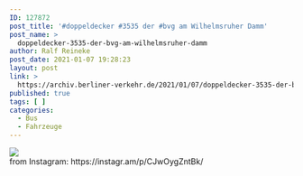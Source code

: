 ```yaml
---
ID: 127872
post_title: '#doppeldecker #3535 der #bvg am Wilhelmsruher Damm'
post_name: >
  doppeldecker-3535-der-bvg-am-wilhelmsruher-damm
author: Ralf Reineke
post_date: 2021-01-07 19:28:23
layout: post
link: >
  https://archiv.berliner-verkehr.de/2021/01/07/doppeldecker-3535-der-bvg-am-wilhelmsruher-damm/
published: true
tags: [ ]
categories:
  - Bus
  - Fahrzeuge
---
```

<div><img src='https://scontent-iad3-1.cdninstagram.com/v/t51.29350-15/136190944_158291242416915_5175121208176557967_n.jpg?_nc_cat=109&ccb=2&_nc_sid=8ae9d6&_nc_ohc=V8PVUYc_bRIAX-jDlqs&_nc_ht=scontent-iad3-1.cdninstagram.com&oh=125407dfd2857fc61afdaa82b55187b2&oe=601D7C96' style='max-width:600px;' /><br/><div>from Instagram: https://instagr.am/p/CJwOygZntBk/</div></div>